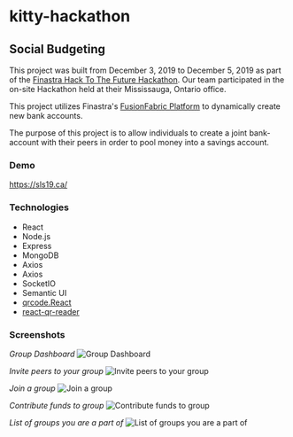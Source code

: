 # kitty-hackathon
## Social Budgeting

This project was built from December 3, 2019 to December 5, 2019 as part of the [Finastra Hack To The Future Hackathon](https://fintech.devpost.com/). Our team participated in the on-site Hackathon held at their Mississauga, Ontario office.

This project utilizes Finastra's [FusionFabric Platform](https://www.finastra.com/platform) to dynamically create new bank accounts.

The purpose of this project is to allow individuals to create a joint bank-account with their peers in order to pool money into a savings account.

### Demo
https://sls19.ca/

### Technologies
* React
* Node.js
* Express
* MongoDB
* Axios
* Axios
* SocketIO
* Semantic UI
* [qrcode.React](https://github.com/zpao/qrcode.react)
* [react-qr-reader](https://github.com/JodusNodus/react-qr-reader)

### Screenshots

*Group Dashboard*
![Group Dashboard](./screenshots/kitty_dashboard.png)

*Invite peers to your group*
![Invite peers to your group](./screenshots/kitty_invite.png)

*Join a group*
![Join a group](./screenshots/kitty_join.png)

*Contribute funds to group*
![Contribute funds to group](./screenshots/kitty_contribute.png)

*List of groups you are a part of*
![List of groups you are a part of](./screenshots/kitty_groups.png)